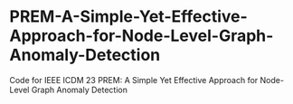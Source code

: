 # PREM-A-Simple-Yet-Effective-Approach-for-Node-Level-Graph-Anomaly-Detection
Code for IEEE ICDM 23 PREM: A Simple Yet Effective Approach for Node-Level Graph Anomaly Detection
